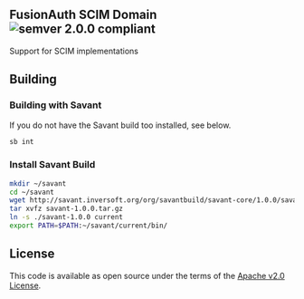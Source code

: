 ## FusionAuth SCIM Domain ![semver 2.0.0 compliant](http://img.shields.io/badge/semver-2.0.0-brightgreen.svg?style=flat-square)

Support for SCIM implementations

## Building

### Building with Savant

If you do not have the Savant build too installed, see below.

```bash
sb int
```

### Install Savant Build 

```bash
mkdir ~/savant
cd ~/savant
wget http://savant.inversoft.org/org/savantbuild/savant-core/1.0.0/savant-1.0.0.tar.gz
tar xvfz savant-1.0.0.tar.gz
ln -s ./savant-1.0.0 current
export PATH=$PATH:~/savant/current/bin/
```

## License

This code is available as open source under the terms of the [Apache v2.0 License](https://opensource.org/licenses/Apache-2.0).
